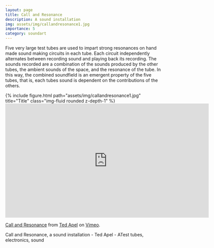 ```yaml
---
layout: page
title: Call and Resonance
description: A sound installation 
img: assets/img/callandresonance1.jpg
importance: 5
category: soundart
---
```


Five very large test tubes are used to impart strong resonances on hand made sound making circuits in each tube. Each circuit independently alternates between recording sound and playing back its recording. The sounds recorded are a combination of the sounds produced by the other tubes, the ambient sounds of the space, and the resonance of the tube. In this way, the combined soundfield is an emergent property of the five tubes, that is, each tubes sound is dependent on the contributions of the others.



<div class="row">
    <div class="col-sm mt-3 mt-md-0">
        {% include figure.html path="assets/img/callandresonance1.jpg" title="Title" class="img-fluid rounded z-depth-1" %}
    </div>
</div>


<iframe src="https://player.vimeo.com/video/29117451?h=edc8fa058a" width="640" height="360" frameborder="0" allow="autoplay; fullscreen; picture-in-picture" allowfullscreen></iframe>
<p><a href="https://vimeo.com/29117451">Call and Resonance</a> from <a href="https://vimeo.com/vud">Ted Apel</a> on <a href="https://vimeo.com">Vimeo</a>.</p>



<div class="caption">
    Call and Resonance, a sound installation - Ted Apel - ATest tubes, electronics, sound

</div>



